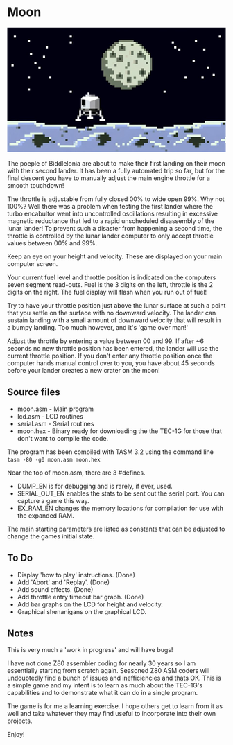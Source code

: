 # Moon #

![Lunar Lander](Moon.jpg)

The poeple of Biddlelonia are about to make their first landing on their moon with their second lander. It has been a fully automated trip so far, but for the final descent you have to manually adjust the main engine throttle for a smooth touchdown!

The throttle is adjustable from fully closed 00% to wide open 99%. Why not 100%? Well there was a problem when testing the first lander where the turbo encabultor went into uncontrolled oscillations resulting in excessive magnetic reductance that led to a rapid unscheduled disassembly of the lunar lander! To prevent such a disaster from happening a second time, the throttle is controlled by the lunar lander computer to only accept throttle values between 00% and 99%.

Keep an eye on your height and velocity. These are displayed on your main computer screen.

Your current fuel level and throttle position is indicated on the computers seven segment read-outs. Fuel is the 3 digits on the left, throttle is the 2 digits on the right. The fuel display will flash when you run out of fuel!

Try to have your throttle position just above the lunar surface at such a point that you settle on the surface with no downward velocity. The lander can sustain landing with a small amount of downward velocity that will result in a bumpy landing. Too much however, and it's 'game over man!'

Adjust the throttle by entering a value between 00 and 99. If after ~6 seconds no new throttle position has been entered, the lander will use the current throttle position. If you don't enter any throttle position once the computer hands manual control over to you, you have about 45 seconds before your lander creates a new crater on the moon!

## Source files ##
  - moon.asm - Main program
  - lcd.asm - LCD routines
  - serial.asm - Serial routines
  - moon.hex - Binary ready for downloading the the TEC-1G for those that don't want to compile the code.

The program has been compiled with TASM 3.2 using the command line 
`tasm -80 -g0 moon.asm moon.hex`

Near the top of moon.asm, there are 3 #defines.
  - DUMP_EN is for debugging and is rarely, if ever, used.
  - SERIAL_OUT_EN enables the stats to be sent out the serial port. You can capture a game this way.
  - EX_RAM_EN changes the memory locations for compilation for use with the expanded RAM.
  
The main starting parameters are listed as constants that can be adjusted to change the games initial state.

## To Do ##
  - Display 'how to play' instructions. (Done)
  - Add 'Abort' and 'Replay'. (Done)
  - Add sound effects. (Done)
  - Add throttle entry timeout bar graph. (Done)
  - Add bar graphs on the LCD for height and velocity.
  - Graphical shenanigans on the graphical LCD.

## Notes ##
This is very much a 'work in progress' and will have bugs!

I have not done Z80 assembler coding for nearly 30 years so I am essentially starting from scratch again. Seasoned Z80 ASM coders will undoubtedly find a bunch of issues and inefficiencies and thats OK. This is a simple game and my intent is to learn as much about the TEC-1G's capabilities and to demonstrate what it can do in a single program.

The game is for me a learning exercise. I hope others get to learn from it as well and take whatever they may find useful to incorporate into their own projects.

Enjoy!

